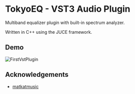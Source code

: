 
# TokyoEQ - VST3 Audio Plugin

Multiband equalizer plugin with built-in spectrum analyzer. 

Written in C++ using the JUCE framework.


## Demo

![FirstVstPlugin](https://user-images.githubusercontent.com/88360543/148640922-36487258-469a-4712-9ac7-72454a81e47d.gif)

## Acknowledgements

 - [matkatmusic](https://www.programmingformusicians.com/)
